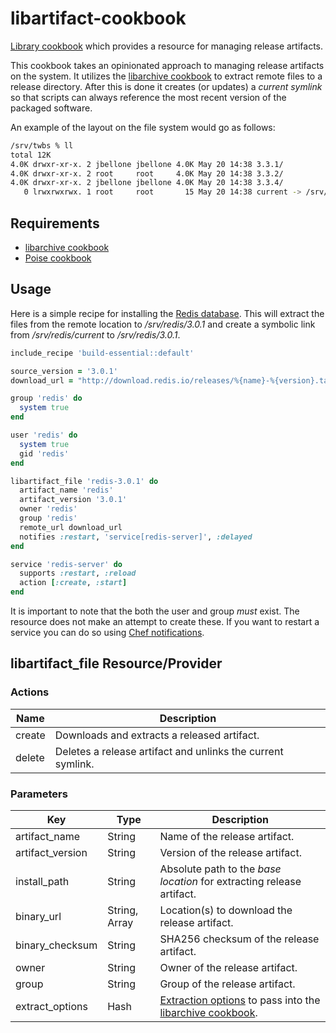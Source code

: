# libartifact-cookbook
[Library cookbook][1] which provides a resource for managing release
artifacts.

This cookbook takes an opinionated approach to managing release
artifacts on the system. It utilizes the [libarchive cookbook][2] to
extract remote files to a release directory. After this is done it
creates (or updates) a _current symlink_ so that scripts can always
reference the most recent version of the packaged software.

An example of the layout on the file system would go as follows:
```sh
/srv/twbs % ll
total 12K
4.0K drwxr-xr-x. 2 jbellone jbellone 4.0K May 20 14:38 3.3.1/
4.0K drwxr-xr-x. 2 root     root     4.0K May 20 14:38 3.3.2/
4.0K drwxr-xr-x. 2 jbellone jbellone 4.0K May 20 14:38 3.3.4/
   0 lrwxrwxrwx. 1 root     root       15 May 20 14:38 current -> /srv/twbs/3.3.4/
```

## Requirements
- [libarchive cookbook][2]
- [Poise cookbook][5]

## Usage
Here is a simple recipe for installing the [Redis database][2]. This
will extract the files from the remote location to _/srv/redis/3.0.1_
and create a symbolic link from _/srv/redis/current_ to
_/srv/redis/3.0.1_.

```ruby
include_recipe 'build-essential::default'

source_version = '3.0.1'
download_url = "http://download.redis.io/releases/%{name}-%{version}.tar.gz"

group 'redis' do
  system true
end

user 'redis' do
  system true
  gid 'redis'
end

libartifact_file 'redis-3.0.1' do
  artifact_name 'redis'
  artifact_version '3.0.1'
  owner 'redis'
  group 'redis'
  remote_url download_url
  notifies :restart, 'service[redis-server]', :delayed
end

service 'redis-server' do
  supports :restart, :reload
  action [:create, :start]
end
```

It is important to note that the both the user and group *must*
exist. The resource does not make an attempt to create these. If you
want to restart a service you can do so using [Chef notifications][4].

## libartifact_file Resource/Provider
### Actions
| Name | Description |
| ---- | ----------- |
| create | Downloads and extracts a released artifact. |
| delete | Deletes a release artifact and unlinks the current symlink. |

### Parameters
| Key | Type | Description |
| --- | ---- | ----------- |
| artifact_name | String | Name of the release artifact. |
| artifact_version | String | Version of the release artifact. |
| install_path | String | Absolute path to the _base location_ for extracting release artifact. |
| binary_url | String, Array | Location(s) to download the release artifact. |
| binary_checksum | String | SHA256 checksum of the release artifact. |
| owner | String | Owner of the release artifact. |
| group | String | Group of the release artifact. |
| extract_options | Hash | [Extraction options][6] to pass into the [libarchive cookbook][2]. |

[1]: http://blog.vialstudios.com/the-environment-cookbook-pattern/#thelibrarycookbook
[2]: https://github.com/reset/libarchive-cookbook
[3]: http://redis.io
[4]: https://docs.chef.io/resource_common.html#notifications
[5]: https://github.com/poise/poise
[6]: https://github.com/reset/libarchive-cookbook#extract-options
